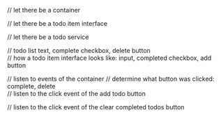 // let there be a container

// let there be a todo item interface

// let there be a todo service

// todo list text, complete checkbox, delete button   
// how a todo item interface looks like: input, completed checkbox, add button

// listen to events of the container // determine what button was clicked: complete, delete   
// listen to the click event of the add todo button

// listen to the click event of the clear completed todos button
